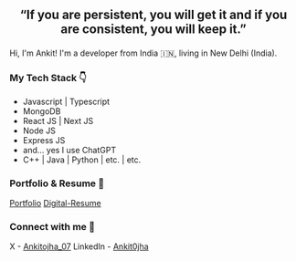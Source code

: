## <p align="center" > “If you are persistent, you will get it and if you are consistent, you will keep it.” </p>

Hi, I'm Ankit! I'm a developer from India 🇮🇳, living in New Delhi (India).

### My Tech Stack 👇
- Javascript | Typescript
- MongoDB
- React JS | Next JS
- Node JS
- Express JS
- and... yes I use ChatGPT
- C++ | Java | Python | etc. | etc.

### Portfolio & Resume 🐼
[Portfolio](https://ankitojha07.github.io/ankitojha-portfolio/)
[Digital-Resume](https://ankitojha07.github.io/ankit-ojha-digital-resume)

### Connect with me 💭
X - [Ankitojha_07](https://x.com/ankitojha_07)
LinkedIn - [Ankit0jha](https://www.linkedin.com/in/ankit0jha/)
